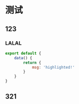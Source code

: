 #  测试


## 123


### LALAL 
``` js
export default {
    data() {
        return {
            msg: 'highlighted!'
        }
    }
}
```


## 321